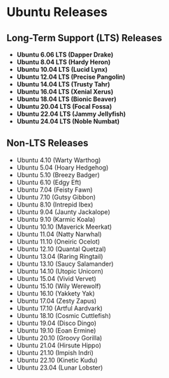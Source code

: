 # Ubuntu Releases

## Long-Term Support (LTS) Releases

- **Ubuntu 6.06 LTS (Dapper Drake)**
- **Ubuntu 8.04 LTS (Hardy Heron)**
- **Ubuntu 10.04 LTS (Lucid Lynx)**
- **Ubuntu 12.04 LTS (Precise Pangolin)**
- **Ubuntu 14.04 LTS (Trusty Tahr)**
- **Ubuntu 16.04 LTS (Xenial Xerus)**
- **Ubuntu 18.04 LTS (Bionic Beaver)**
- **Ubuntu 20.04 LTS (Focal Fossa)**
- **Ubuntu 22.04 LTS (Jammy Jellyfish)**
- **Ubuntu 24.04 LTS (Noble Numbat)**

## Non-LTS Releases

- Ubuntu 4.10 (Warty Warthog)
- Ubuntu 5.04 (Hoary Hedgehog)
- Ubuntu 5.10 (Breezy Badger)
- Ubuntu 6.10 (Edgy Eft)
- Ubuntu 7.04 (Feisty Fawn)
- Ubuntu 7.10 (Gutsy Gibbon)
- Ubuntu 8.10 (Intrepid Ibex)
- Ubuntu 9.04 (Jaunty Jackalope)
- Ubuntu 9.10 (Karmic Koala)
- Ubuntu 10.10 (Maverick Meerkat)
- Ubuntu 11.04 (Natty Narwhal)
- Ubuntu 11.10 (Oneiric Ocelot)
- Ubuntu 12.10 (Quantal Quetzal)
- Ubuntu 13.04 (Raring Ringtail)
- Ubuntu 13.10 (Saucy Salamander)
- Ubuntu 14.10 (Utopic Unicorn)
- Ubuntu 15.04 (Vivid Vervet)
- Ubuntu 15.10 (Wily Werewolf)
- Ubuntu 16.10 (Yakkety Yak)
- Ubuntu 17.04 (Zesty Zapus)
- Ubuntu 17.10 (Artful Aardvark)
- Ubuntu 18.10 (Cosmic Cuttlefish)
- Ubuntu 19.04 (Disco Dingo)
- Ubuntu 19.10 (Eoan Ermine)
- Ubuntu 20.10 (Groovy Gorilla)
- Ubuntu 21.04 (Hirsute Hippo)
- Ubuntu 21.10 (Impish Indri)
- Ubuntu 22.10 (Kinetic Kudu)
- Ubuntu 23.04 (Lunar Lobster)

